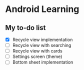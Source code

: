 # Android Learning
## My to-do list

- [x] Recycle view implementation
- [ ] Recycle view with searching
- [ ] Recycle view with cards
- [ ] Settings screen (theme)
- [ ] Bottom sheet implementation